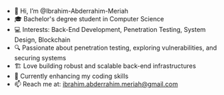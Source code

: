 - 👋 Hi, I’m @Ibrahim-Abderrahim-Meriah 
- 🎓 Bachelor's degree student in Computer Science
- 💻 Interests: Back-End Development, Penetration Testing, System Design, Blockchain
- 🔍 Passionate about penetration testing, exploring vulnerabilities, and securing systems
- 🏗️ Love building robust and scalable back-end infrastructures
- 🚀 Currently enhancing my coding skills
- 📫 Reach me at: ibrahim.abderrahim.meriah@gmail.com

